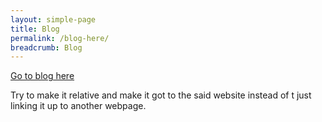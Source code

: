 ```yaml
---
layout: simple-page
title: Blog
permalink: /blog-here/
breadcrumb: Blog
---
```


[Go to blog here](https://medium.com/@pmo_csf)

Try to make it relative and make it  got to the said website instead of t just linking it up to another webpage.
